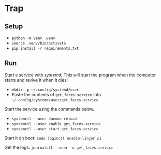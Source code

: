 # Trap

## Setup

- `python -m venv .venv`
- `source .venv/bin/activate`
- `pip install -r requirements.txt`


## Run

Start a service with *systemd*. This will start the program when the computer starts and revive it when it dies:

- `mkdir -p ~/.config/systemd/user`
- Paste the contents of `get_faces.service` into `~/.config/systemd/user/get_faces.service`

Start the service using the commands below.

- `systemctl --user daemon-reload`
- `systemctl --user enable get_faces.service`
- `systemctl --user start get_faces.service`

Start it on boot: `sudo loginctl enable-linger pi`

Get the logs: `journalctl --user -u get_faces.service`
